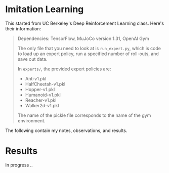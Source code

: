 # Imitation Learning

This started from UC Berkeley's Deep Reinforcement Learning class. Here's their
information:

> Dependencies: TensorFlow, MuJoCo version 1.31, OpenAI Gym
> 
> The only file that you need to look at is `run_expert.py`, which is code to
> load up an expert policy, run a specified number of roll-outs, and save out
> data.
> 
> In `experts/`, the provided expert policies are:
> * Ant-v1.pkl
> * HalfCheetah-v1.pkl
> * Hopper-v1.pkl
> * Humanoid-v1.pkl
> * Reacher-v1.pkl
> * Walker2d-v1.pkl
> 
> The name of the pickle file corresponds to the name of the gym environment.

The following contain my notes, observations, and results.


# Results

In progress ..
